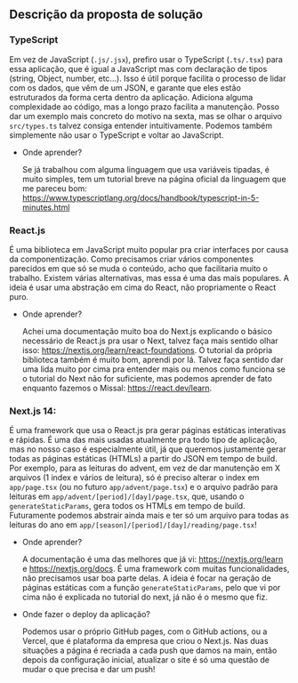 ## Descrição da proposta de solução

### TypeScript

Em vez de JavaScript (`.js/.jsx`), prefiro usar o TypeScript (`.ts/.tsx`) para essa aplicação, que é igual a JavaScript mas com declaração de tipos (string, Object, number, etc...). Isso é útil porque facilita o processo de lidar com os dados, que vêm de um JSON, e garante que eles estão estruturados da forma certa dentro da aplicação.
Adiciona alguma complexidade ao código, mas a longo prazo facilita a manutenção. Posso dar um exemplo mais concreto do motivo na sexta, mas se olhar o arquivo `src/types.ts` talvez consiga entender intuitivamente. Podemos também simplemente não usar o TypeScript e voltar ao JavaScript.

- Onde aprender?

  Se já trabalhou com alguma linguagem que usa variáveis tipadas, é muito simples, tem um tutorial breve na página oficial da linguagem que me pareceu bom: https://www.typescriptlang.org/docs/handbook/typescript-in-5-minutes.html

### React.js

É uma biblioteca em JavaScript muito popular pra criar interfaces por causa da componentização. Como precisamos criar vários componentes parecidos em que só se muda o conteúdo, acho que facilitaria muito o trabalho. Existem várias alternativas, mas essa é uma das mais populares. A ideia é usar uma abstração em cima do React, não propriamente o React puro.

- Onde aprender?
  
  Achei uma documentação muito boa do Next.js explicando o básico necessário de React.js pra usar o Next, talvez faça mais sentido olhar isso: https://nextjs.org/learn/react-foundations. O tutorial da própria biblioteca também é muito bom, aprendi por lá. Talvez faça sentido dar uma lida muito por cima pra entender mais ou menos como funciona se o tutorial do Next não for suficiente, mas podemos aprender de fato enquanto fazemos o Missal: https://react.dev/learn. 

### Next.js 14:

É uma framework que usa o React.js pra gerar páginas estáticas interativas e rápidas. É uma das mais usadas atualmente pra todo tipo de aplicação, mas no nosso caso é especialmente útil, já que queremos justamente gerar todas as páginas estáticas (HTMLs) a partir do JSON em tempo de build. Por exemplo, para as leituras do advent, em vez de dar manutenção em X arquivos (1 index e vários de leitura), só é preciso alterar o index em `app/page.tsx` (ou no futuro `app/advent/page.tsx`) e o arquivo padrão para leituras em `app/advent/[period]/[day]/page.tsx`, que, usando o `generateStaticParams`, gera todos os HTMLs em tempo de build. Futuramente podemos abstrair ainda mais e ter só um arquivo para todas as leituras do ano em `app/[season]/[period]/[day]/reading/page.tsx`!

- Onde aprender?

  A documentação é uma das melhores que já vi: https://nextjs.org/learn e https://nextjs.org/docs. É uma framework com muitas funcionalidades, não precisamos usar boa parte delas. A ideia é focar na geração de páginas estáticas com a função `generateStaticParams`, pelo que vi por cima não é explicada no tutorial do next, já não é o mesmo que fiz.

- Onde fazer o deploy da aplicação?

  Podemos usar o próprio GitHub pages, com o GitHub actions, ou a Vercel, que é plataforma da empresa que criou o Next.js. Nas duas situações a página é recriada a cada push que damos na main, então depois da configuração inicial, atualizar o site é só uma questão de mudar o que precisa e dar um push!
